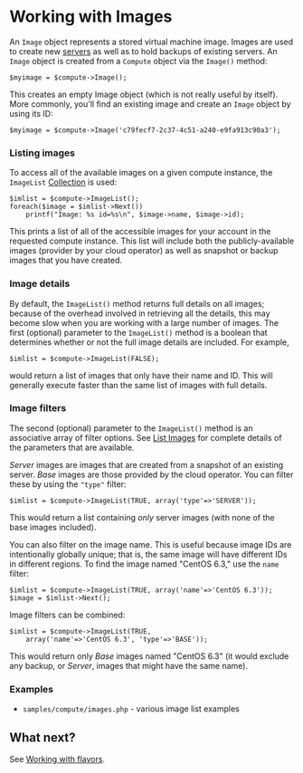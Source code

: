 Working with Images
===================

An `Image` object represents a stored virtual machine image. Images are used
to create new [servers](servers.md) as well as to hold backups of
existing servers. An `Image` object is created from a `Compute` object
via the `Image()` method:

    $myimage = $compute->Image();

This creates an empty Image object (which is not really useful by itself). More
commonly, you'll find an existing image and create an `Image` object by
using its ID:

    $myimage = $compute->Image('c79fecf7-2c37-4c51-a240-e9fa913c90a3');

### Listing images

To access all of the available images on a given compute instance, the
`ImageList` [Collection](collections.md) is used:

    $imlist = $compute->ImageList();
    foreach($image = $imlist->Next())
        printf("Image: %s id=%s\n", $image->name, $image->id);

This prints a list of all of the accessible images for your account in the
requested compute instance. This list will include both the publicly-available
images (provider by your cloud operator) as well as snapshot or backup images
that you have created.

### Image details

By default, the `ImageList()` method returns full details on all images;
because of the overhead involved in retrieving all the details, this may
become slow when you are working with a large number of images.
The first (optional) parameter
to the `ImageList()` method is a boolean that determines whether or not
the full image details are included. For example,

    $imlist = $compute->ImageList(FALSE);

would return a list of images that only have their name and ID. This will
generally execute faster than the same list of images with full details.

### Image filters

The second (optional) parameter to the `ImageList()` method is an associative
array of filter options. See
[List Images](http://docs.rackspace.com/servers/api/v2/cs-devguide/content/List_Images-d1e4435.html)
for complete details of the parameters that are available.

*Server* images are images that are created from a snapshot of an existing
server. *Base* images are those provided by the cloud operator. You can
filter these by using the `"type"` filter:

    $imlist = $compute->ImageList(TRUE, array('type'=>'SERVER'));

This would return a list containing *only* server images (with none
of the base images included).

You can also filter on the image name. This is useful because image IDs are
intentionally globally unique; that is, the same image will have different
IDs in different regions. To find the image named "CentOS 6.3," use the
`name` filter:

    $imlist = $compute->ImageList(TRUE, array('name'=>'CentOS 6.3'));
    $image = $imlist->Next();

Image filters can be combined:

    $imlist = $compute->ImageList(TRUE,
        array('name'=>'CentOS 6.3', 'type'=>'BASE'));

This would return only *Base* images named "CentOS 6.3" (it would exclude
any backup, or *Server*, images that might have the same name).

### Examples

* `samples/compute/images.php` - various image list examples

## What next?

See [Working with flavors](flavors.md).

